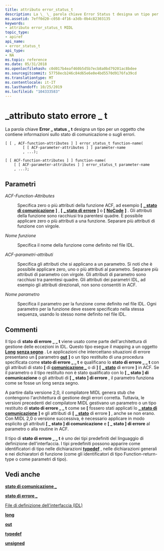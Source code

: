 ```yaml
---
title: attributo error_status_t
description: La \_ \_ parola chiave Error Status t designa un tipo per un oggetto che contiene informazioni sullo stato di comunicazione o sugli errori.
ms.assetid: 7eff0d20-c058-4f16-a3db-0b4c82303135
keywords:
- attributo error_status_t MIDL
topic_type:
- apiref
api_name:
- error_status_t
api_type:
- NA
ms.topic: reference
ms.date: 05/31/2018
ms.openlocfilehash: c0d017b4eaf460b5d5b7ecb8a0bd79201ac8bdee
ms.sourcegitcommit: 57758ecb246c84d65e6e0e4bd5570d9176fa39cd
ms.translationtype: MT
ms.contentlocale: it-IT
ms.lasthandoff: 10/25/2019
ms.locfileid: "104333583"
---
```

# <a name="error_status_t-attribute"></a>\_attributo stato errore \_ t

La parola chiave **Error \_ status \_ t** designa un tipo per un oggetto che contiene informazioni sullo stato di comunicazione o sugli errori.

``` syntax
[ [ , ACF-function-attributes ] ] error_status_t function-name(
        [ [ ACF-parameter-attributes ] ] parameter-name
        , ...);

[ [ ACF-function-attributes ] ] function-name(
    [ [ ACF-parameter-attributes ] ] error_status_t parameter-name
    , ...);
```

## <a name="parameters"></a>Parametri

<dl> <dt>

*ACF-Function-Attributes* 
</dt> <dd>

Specifica zero o più attributi della funzione ACF, ad esempio **\[** [**\_ stato di comunicazione**](comm-status.md) **\]** , **\[** [**\_ stato di errore**](fault-status.md) **\]** o **\[** [**NoCode**](nocode.md) **\]** . Gli attributi della funzione sono racchiusi tra parentesi quadre. È possibile applicare zero o più attributi a una funzione. Separare più attributi di funzione con virgole.

</dd> <dt>

*Nome funzione* 
</dt> <dd>

Specifica il nome della funzione come definito nel file IDL.

</dd> <dt>

*ACF-parametri-attributi* 
</dt> <dd>

Specifica gli attributi che si applicano a un parametro. Si noti che è possibile applicare zero, uno o più attributi al parametro. Separare più attributi di parametro con virgole. Gli attributi di parametro sono racchiusi tra parentesi quadre. Gli attributi dei parametri IDL, ad esempio gli attributi direzionali, non sono consentiti in ACF.

</dd> <dt>

*Nome parametro* 
</dt> <dd>

Specifica il parametro per la funzione come definito nel file IDL. Ogni parametro per la funzione deve essere specificato nella stessa sequenza, usando lo stesso nome definito nel file IDL.

</dd> </dl>

## <a name="remarks"></a>Commenti

Il tipo di **stato di errore \_ \_ t** viene usato come parte dell'architettura di gestione delle eccezioni in IDL. Questo tipo esegue il mapping a un oggetto [**Long**](long.md) [**senza segno**](unsigned.md) . Le applicazioni che intercettano situazioni di errore presentano un **\[** parametro [**out**](out-idl.md) **\]** o un tipo restituito di una procedura specificata come **stato di errore \_ \_ t** e qualificano lo **stato di errore \_ \_ t** con gli attributi di stato **\[** di [**comunicazione \_**](comm-status.md) o di **\]** **\[** [**\_ stato**](fault-status.md) di errore **\]** in ACF. Se il parametro o il tipo restituito non è stato qualificato con lo **\[ \_ stato \] di comunicazione** o gli attributi di **\[ \_ stato \] di errore** , il parametro funziona come se fosse un long senza segno.

A partire dalla versione 2,0, il compilatore MIDL genera stub che contengono l'architettura di gestione degli errori corretta. Tuttavia, le versioni precedenti del compilatore MIDL gestivano un parametro o un tipo restituito di **stato di errore \_ \_ t** come se **\[** fossero stati applicati lo [**\_ stato di comunicazione**](comm-status.md) **\]** e gli attributi di **\[** [**\_ stato**](fault-status.md) di errore **\]** , anche se non erano. Con MIDL 2,0 o versione successiva, è necessario applicare in modo esplicito gli attributi **\[ \_ stato \] di comunicazione** e **\[ \_ stato \] di errore** al parametro o alla routine in ACF.

Il tipo di **stato di errore \_ \_ t** è uno dei tipi predefiniti del linguaggio di definizione dell'interfaccia. I tipi predefiniti possono apparire come identificatori di tipo nelle dichiarazioni [**typedef**](typedef.md) , nelle dichiarazioni generali e nei dichiaratori di funzione (come gli identificatori di tipo Function-return-type o come parametri di tipo).

## <a name="see-also"></a>Vedi anche

<dl> <dt>

[**stato di comunicazione \_**](comm-status.md)
</dt> <dt>

[**stato di errore \_**](fault-status.md)
</dt> <dt>

[File di definizione dell'interfaccia (IDL)](interface-definition-idl-file.md)
</dt> <dt>

[**long**](long.md)
</dt> <dt>

[**out**](out-idl.md)
</dt> <dt>

[**typedef**](typedef.md)
</dt> <dt>

[**unsigned**](unsigned.md)
</dt> </dl>

 

 




